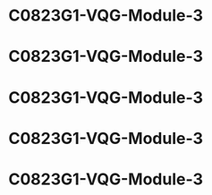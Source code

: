# C0823G1-VQG-Module-3
# C0823G1-VQG-Module-3
# C0823G1-VQG-Module-3
# C0823G1-VQG-Module-3
# C0823G1-VQG-Module-3
